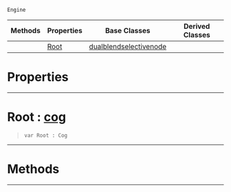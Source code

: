  `Engine`

|Methods|Properties|Base Classes|Derived Classes|
|---|---|---|---|
| |[Root](selectivenode.md#root-zilch-engine-documen)|[dualblendselectivenode](dualblendselectivenode.md)| |


 #  Properties


---  
 #  Root : [cog](cog.md)

> 
> ```TS:Nada
> var Root : Cog


---  
 #  Methods


---  
 

 